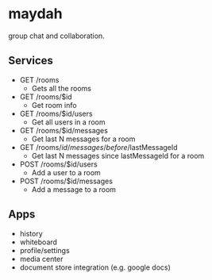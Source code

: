 maydah
======

group chat and collaboration. 


Services
--------

 * GET  /rooms 
   - Gets all the rooms
 * GET  /rooms/$id
   - Get room info
 * GET  /rooms/$id/users
   - Get all users in a room 
 * GET  /rooms/$id/messages
   - Get last N messages for a room
 * GET  /rooms/$id/messages/before/$lastMessageId
   - Get last N messages since lastMessageId for a room 
 * POST /rooms/$id/users
   - Add a user to a room
 * POST /rooms/$id/messages
   - Add a message to a room


Apps
-----

  * history
  * whiteboard
  * profile/settings
  * media center
  * document store integration (e.g. google docs)


